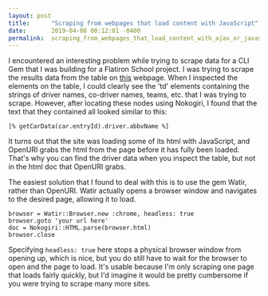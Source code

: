 ```yaml
---
layout: post
title:      "Scraping from webpages that load content with JavaScript"
date:       2019-04-08 00:12:01 -0400
permalink:  scraping_from_webpages_that_load_content_with_ajax_or_javascript
---
```



I encountered an interesting problem while trying to scrape data for a CLI Gem that I was building for a Flatiron School project. I was trying to scrape the results data from the table on [this](https://www.wrc.com/en/wrc/results/monte-carlo/stage-times/page/318-226---.html) webpage. When I inspected the elements on the table, I could clearly see the 'td' elements containing the strings of driver names, co-driver names, teams, etc. that I was trying to scrape. However, after locating these nodes using Nokogiri, I found that the text that they contained all looked similar to this:

`[% getCarData(car.entryId).driver.abbvName %]`

It turns out that the site was loading some of its html with JavaScript, and OpenURI grabs the html from the page before it has fully been loaded. That's why you can find the driver data when you inspect the table, but not in the html doc that OpenURI grabs.

The easiest solution that I found to deal with this is to use the gem Watir, rather than OpenURI. Watir actually opens a browser window and navigates to the desired page, allowing it to load.

```
browser = Watir::Browser.new :chrome, headless: true
browser.goto 'your url here'
doc = Nokogiri::HTML.parse(browser.html)
browser.close
```

Specifying `headless: true` here stops a physical browser window from opening up, which is nice, but you do still have to wait for the browser to open and the page to load. It's usable because I'm only scraping one page that loads fairly quickly, but I'd imagine it would be pretty cumbersome if you were trying to scrape many more sites.
